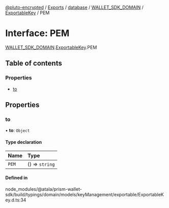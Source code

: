 [@pluto-encrypted](../README.md) / [Exports](../modules.md) / [database](../modules/database-1.md) / [WALLET\_SDK\_DOMAIN](../modules/database-1.WALLET_SDK_DOMAIN.md) / [ExportableKey](../modules/database-1.WALLET_SDK_DOMAIN.ExportableKey.md) / PEM

# Interface: PEM

[WALLET\_SDK\_DOMAIN](../modules/database-1.WALLET_SDK_DOMAIN.md).[ExportableKey](../modules/database-1.WALLET_SDK_DOMAIN.ExportableKey.md).PEM

## Table of contents

### Properties

- [to](database-1.WALLET_SDK_DOMAIN.ExportableKey.PEM.md#to)

## Properties

### to

• **to**: `Object`

#### Type declaration

| Name | Type |
| :------ | :------ |
| `PEM` | () => `string` |

#### Defined in

node_modules/@atala/prism-wallet-sdk/build/typings/domain/models/keyManagement/exportable/ExportableKey.d.ts:34
